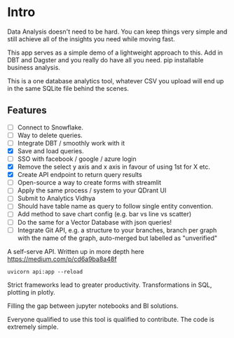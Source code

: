 # Intro

Data Analysis doesn't need to be hard. You can keep things very simple and still
achieve all of the insights you need while moving fast.

This app serves as a simple demo of a lightweight approach to this. Add in
DBT and Dagster and you really do have all you need. pip installable business
analysis.

This is a one database analytics tool, whatever CSV you upload will end up in
the same SQLite file behind the scenes.

## Features
- [ ] Connect to Snowflake.
- [ ] Way to delete queries.
- [ ] Integrate DBT / smoothly work with it
- [x] Save and load queries.
- [ ] SSO with facebook / google / azure login
- [x] Remove the select y axis and x axis in favour of using 1st for X etc.
- [x] Create API endpoint to return query results
- [ ] Open-source a way to create forms with streamlit
- [ ] Apply the same process / system to your QDrant UI
- [ ] Submit to Analytics Vidhya
- [ ] Should have table name as query to follow single entity convention.
- [ ] Add method to save chart config (e.g. bar vs line vs scatter)
- [ ] Do the same for a Vector Database with json queries!
- [ ] Integrate Git API, e.g. a structure to your branches, branch per graph with the name of the graph, auto-merged but labelled as "unverified"

A self-serve API. Written up in more depth here https://medium.com/p/cd6a9ba8a48f

```
uvicorn api:app --reload
```

Strict frameworks lead to greater productivity. Transformations in SQL,
plotting in plotly.

Filling the gap between jupyter notebooks and BI solutions.

Everyone qualified to use this tool is qualified to contribute.
The code is extremely simple.
